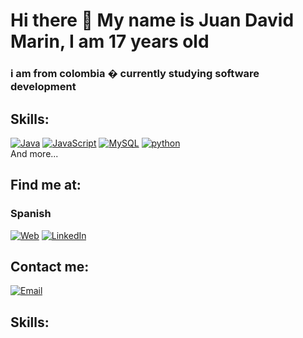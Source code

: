 # Hi there 👋 My name is Juan David Marin, I am 17 years old
### i am from colombia � currently studying software development


## Skills:
[![Java](https://img.shields.io/badge/Java-007396?style=for-the-badge&logo=java&logoColor=white&labelColor=101010)]()
[![JavaScript](https://img.shields.io/badge/JavaScript-F7DF1E?style=for-the-badge&logo=javascript&logoColor=white&labelColor=101010)]()
[![MySQL](https://img.shields.io/badge/MySQL-4479A1?style=for-the-badge&logo=mysql&logoColor=white&labelColor=101010)]()
[![python](https://img.shields.io/badge/python-4479A1?style=for-the-badge&logo=python&logoColor=violet&labelColor=101010 )]() 
</br>
And more...

## Find me at:

### Spanish
[![Web](https://img.shields.io/badge/Mi_Sitio_Web-devexperto.com-14a1f0?style=for-the-badge&logo=wordpress&logoColor=white&labelColor=101010)](https://devexperto.com)
[![LinkedIn](https://img.shields.io/badge/LinkedIn-Antonio_Leiva-0077B5?style=for-the-badge&logo=linkedin&logoColor=white&labelColor=101010)](https://devexperto.com/linkedin)

## Contact me:

[![Email](https://img.shields.io/badge/EMAIL-devexperto.com-44a3f1?style=for-the-badge&logo=gmail&logoColor=white&labelColor=101010)](https://devexperto.com/contacto)


## Skills:



